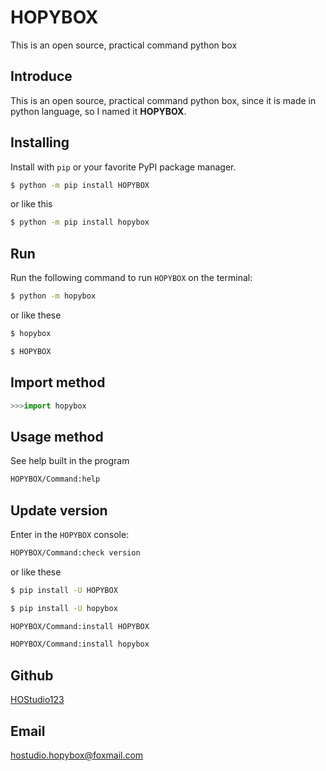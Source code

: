 # HOPYBOX
This is an open source, practical command python box
## Introduce
This is an open source, practical command python box, since it is made in python language, so I named it **HOPYBOX**.
## Installing
Install with `pip` or your favorite PyPI package manager.
```sh
$ python -m pip install HOPYBOX
```
or like this
```sh
$ python -m pip install hopybox
```
## Run
Run the following command to run `HOPYBOX` on the terminal:
```sh
$ python -m hopybox
```
or like these
```sh
$ hopybox
```
```sh
$ HOPYBOX
```
## Import method
```python
>>>import hopybox
```
## Usage method
See help built in the program
```sh
HOPYBOX/Command:help
```
## Update version
Enter in the `HOPYBOX` console:
```sh
HOPYBOX/Command:check version
```
or like these
```sh
$ pip install -U HOPYBOX
```
```sh
$ pip install -U hopybox
```
```sh
HOPYBOX/Command:install HOPYBOX
```
```sh
HOPYBOX/Command:install hopybox
```
## Github
[HOStudio123](https://github.com/HOStudio123)
## Email
hostudio.hopybox@foxmail.com